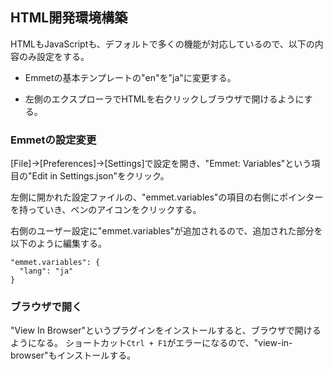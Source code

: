 ## HTML開発環境構築

HTMLもJavaScriptも、デフォルトで多くの機能が対応しているので、以下の内容のみ設定をする。

+ Emmetの基本テンプレートの"en"を"ja"に変更する。

+ 左側のエクスプローラでHTMLを右クリックしブラウザで開けるようにする。

### Emmetの設定変更

[File]→[Preferences]→[Settings]で設定を開き、"Emmet: Variables"という項目の"Edit in Settings.json"をクリック。

左側に開かれた設定ファイルの、"emmet.variables"の項目の右側にポインターを持っていき、ペンのアイコンをクリックする。

右側のユーザー設定に"emmet.variables"が追加されるので、追加された部分を以下のように編集する。

```
"emmet.variables": {
  "lang": "ja"
}
```

### ブラウザで開く

"View In Browser"というプラグインをインストールすると、ブラウザで開けるようになる。
ショートカット`Ctrl + F1`がエラーになるので、"view-in-browser"もインストールする。
